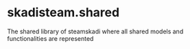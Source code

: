 # skadisteam.shared
The shared library of steamskadi where all shared models and functionalities are represented
